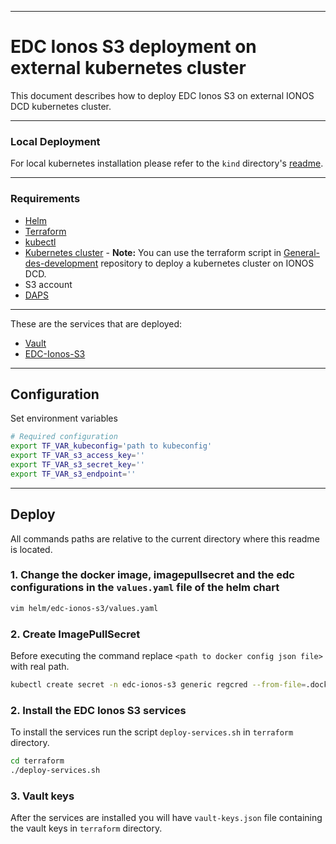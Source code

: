 ***
# EDC Ionos S3 deployment on external kubernetes cluster

This document describes how to deploy EDC Ionos S3 on external IONOS DCD kubernetes cluster.

***

### Local Deployment
For local kubernetes installation please refer to the ```kind``` directory's [readme](kind/README.md).

***

### Requirements
- [Helm](https://helm.sh/docs/intro/install/)
- [Terraform](https://developer.hashicorp.com/terraform/downloads)
- [kubectl](https://kubernetes.io/docs/tasks/tools/install-kubectl/)
- [Kubernetes cluster](https://kubernetes.io/docs/setup/) - **Note:** You can use the terraform script in [General-des-development](https://github.com/Digital-Ecosystems/general-des-development) repository to deploy a kubernetes cluster on IONOS DCD.
- S3 account
- [DAPS](https://github.com/Digital-Ecosystems/general-des-development/tree/main/omejdn-daps)

***

These are the services that are deployed:
- [Vault](https://www.vaultproject.io/)
- [EDC-Ionos-S3](https://github.com/Digital-Ecosystems/edc-ionos-s3)

***

## Configuration

Set environment variables

```sh
# Required configuration
export TF_VAR_kubeconfig='path to kubeconfig'
export TF_VAR_s3_access_key=''
export TF_VAR_s3_secret_key=''
export TF_VAR_s3_endpoint=''
```

***

## Deploy

All commands paths are relative to the current directory where this readme is located.

### 1. Change the docker image, imagepullsecret and the edc configurations in the `values.yaml` file of the helm chart
```sh
vim helm/edc-ionos-s3/values.yaml
```

### 2. Create ImagePullSecret
Before executing the command replace ```<path to docker config json file>``` with real path.

```sh
kubectl create secret -n edc-ionos-s3 generic regcred --from-file=.dockerconfigjson=<path to docker config json file> --type=kubernetes.io/dockerconfigjson
```

### 2. Install the EDC Ionos S3 services

To install the services run the script ```deploy-services.sh``` in ```terraform``` directory.

```sh
cd terraform
./deploy-services.sh
```

### 3. Vault keys
After the services are installed you will have ```vault-keys.json``` file containing the vault keys in ```terraform``` directory.